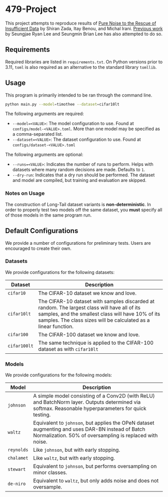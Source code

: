 # 479-Project

This project attempts to reproduce results of [Pure Noise to the Rescue of Insufficient Data](https://arxiv.org/abs/2112.08810) by Shiran Zada, Itay Benou, and Michal Irani. [Previous work](https://zenodo.org/records/8173763) by Seungjae Ryan Lee and Seungmin Brian Lee has also attempted to do so.

## Requirements

Required libraries are listed in `requirements.txt`. On Python versions prior to 3.11, `toml` is also required as an alternative to the standard library `tomllib`.

## Usage

This program is primarily intended to be ran through the command line.

```bash
python main.py --model=timothee --dataset=cifar10lt
```

The following arguments are required:
- `--model=<VALUE>`: The model configuration to use. Found at `configs/model-<VALUE>.toml`. More than one model may be specified as a comma-separated list.
- `--dataset=<VALUE>`: The dataset configuration to use. Found at `configs/dataset-<VALUE>.toml`

The following arguments are optional:
- `--runs=<VALUE>`: Indicates the number of runs to perform. Helps with datasets where many random decisions are made. Defaults to `1`.
- `--dry-run`: Indicates that a dry run should be performed. The dataset and model are compiled, but training and evaluation are skipped.

### Notes on Usage

The construction of Long-Tail dataset variants is **non-deterministic**. In order to properly test two models off the same dataset, you **must** specify all of those models in the same program run.

## Default Configurations

We provide a number of configurations for preliminary tests. Users are encouraged to create their own.

### Datasets

We provide configurations for the following datasets:

| Dataset | Description |
| ------- | ----------- |
| `cifar10` | The CIFAR-10 dataset we know and love. |
| `cifar10lt` | The CIFAR-10 dataset with samples discarded at random. The largest class will have all of its samples, and the smallest class will have 10% of its samples. The class sizes will be calculated as a linear function. |
| `cifar100` | The CIFAR-100 dataset we know and love. |
| `cifar100lt` | The same technique is applied to the CIFAR-100 dataset as with `cifar10lt` |

### Models

We provide configurations for the following models:

| Model | Description |
| ----- | ----------- |
| `johnson` | A simple model consisting of a Conv2D (with ReLU) and BatchNorm layer. Outputs determined via softmax. Reasonable hyperparameters for quick testing. |
| `waltz` | Equivalent to `johnson`, but applies the OPeN dataset augmenting and uses DAR-BN instead of Batch Normalization. 50% of oversampling is replaced with noise. |
| `reynolds` | Like `johnson`, but with early stopping. |
| `chalamet` | Like `waltz`, but with early stopping. |
| `stewart` | Equivalent to `johnson`, but performs oversampling on minor classes. |
| `de-niro` | Equivalent to `waltz`, but only adds noise and does not oversample. |
